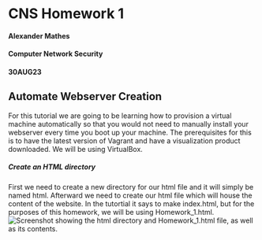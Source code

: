 # CNS Homework 1
#### Alexander Mathes
#### Computer Network Security
#### 30AUG23
## Automate Webserver Creation
For this tutorial we are going to be learning how to provision a virtual machine automatically so that you would not need to manually install your webserver every time you boot up your machine.  The prerequisites for this is to have the latest version of Vagrant and have a visualization product downloaded.  We will be using VirtualBox.
##### Create an HTML directory
First we need to create a new directory for our html file and it will simply be named html.  Afterward we need to create our html file which will house the content of the website.  In the tutortial it says to make index.html, but for the purposes of this homework, we will be using Homework_1.html.
![Screenshot showing the html directory and Homework_1.html file, as well as its contents.](<img width="514" alt="html_ss" src="https://github.com/RoboTurtle/CNS/assets/70544712/8b41cebb-bf36-4ba0-be4f-0c489faa79f5">)


